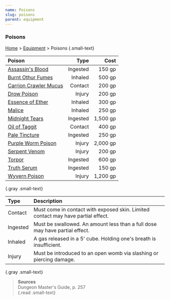 ```yaml
---
name: Poisons
slug: poisons
parent: equipment
---
```

### Poisons
[Home](dm-operations-center) > [Equipment](equipment) > Poisons {.small-text}

| Poison                                                 |   Type   |     Cost |
| :----------------------------------------------------- | -------: | -------: |
| [Assassin's Blood](/item/assassins-blood)              | Ingested |   150 gp |
| [Burnt Othur Fumes](/item/burnt-othor-fumes)           | Inhaled  |   500 gp |
| [Carrion Crawler Mucus](/item/carrion-crawler-mucus)   | Contact  |   200 gp |
| [Drow Poison](/item/drow-poison)                       | Injury   |   200 gp |
| [Essence of Ether](/item/essence-of-ether)             | Inhaled  |   300 gp |
| [Malice](/item/malice)                                 | Inhaled  |   250 gp |
| [Midnight Tears](/item/midnight-tears)                 | Ingested | 1,500 gp |
| [Oil of Taggit](/item/oil-of-taggit)                   | Contact  |   400 gp |
| [Pale Tincture](/item/pale-tincture)                   | Ingested |   250 gp |
| [Purple Worm Poison](/item/purple-worm-poison)         | Injury   | 2,000 gp |
| [Serpent Venom](/item/serpent-venom)                   | Injury   |   200 gp |
| [Torpor](/item/torpor)                                 | Ingested |   600 gp |
| [Truth Serum](/item/truth-serum)                       | Ingested |   150 gp |
| [Wyvern Poison](/item/wyvern-poison)                   | Injury   | 1,200 gp |
{.gray .small-text}

| Type     | Description                                                                      |
| :------- | :------------------------------------------------------------------------------- |
| Contact  | Must come in contact with exposed skin. Limited contact may have partial effect. |
| Ingested | Must be swallowed. An amount less than a full dose may have partial effect.      |
| Inhaled  | A gas released in a 5' cube. Holding one's breath is insufficient.               |
| Injury   | Must be introduced to an open womb via slashing or piercing damage.              |
{.gray .small-text}

> **Sources** <br/>
> Dungeon Master's Guide, p. 257<br/>
{.read .small-text}